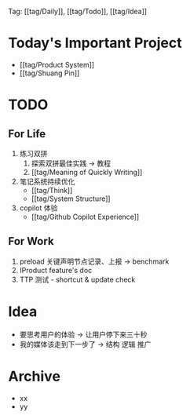 Tag: [[tag/Daily]], [[tag/Todo]], [[tag/Idea]]

# Today's Important Project
- [[tag/Product System]]
- [[tag/Shuang Pin]]

# TODO
## For Life
1. 练习双拼
	1. 探索双拼最佳实践 -> 教程
	2. [[tag/Meaning of Quickly Writing]]
2. 笔记系统持续优化
	- [[tag/Think]]
	- [[tag/System Structure]]
3. copilot 体验
    - [[tag/Github Copilot Experience]]

## For Work
1. preload 关键声明节点记录、上报 -> benchmark
2. IProduct feature's doc
3. TTP 测试 - shortcut & update check

# Idea

- 要思考用户的体验 -> 让用户停下来三十秒
- 我的媒体该走到下一步了 -> 结构 逻辑 推广

# Archive
- xx
- yy
